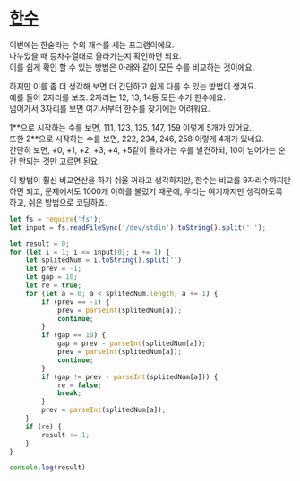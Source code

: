 # [한수](https://www.acmicpc.net/problem/1065)

이번에는 한술라는 수의 개수를 세는 프그램이에요.  
나누었을 때 등차수열대로 올라가는지 확인하면 되요.  
이를 쉽게 확인 할 수 있는 방법은 아래와 같이 모든 수를 비교하는 것이에요.

하지만 이를 좀 더 생각해 보면 더 간단하고 쉽게 다를 수 있는 방법이 생겨요.  
예를 들어 2자리를 보죠. 2자리는 12, 13, 14등 모든 수가 한수에요.  
넘어가서  3자리를 보면 여기서부터 한수를 찾기에는 어려워요.

1\*\*으로 시작하는 수를 보면, 111, 123, 135, 147, 159 이렇게 5개가 있어요.  
또한 2\*\*으로 시작하는 수를 보면, 222, 234, 246, 258 이렇게 4개가 있네요.  
간단히 보면, +0, +1, +2, +3, +4, +5같이 올라가는 수를 발견하되, 10이 넘어가는 순간 안되는 것만 고르면 된요.

이 방법이 훨신 비교연산을 하기 쉬울 꺼라고 생각하지만, 한수는 비교를 9자리수까지만 하면 되고, 문제에서도 1000개 이하를 불렀기 때문에, 우리는 여기까지만 생각하도록 하고, 쉬운 방법으로 코딩하죠.

```js
let fs = require('fs');
let input = fs.readFileSync('/dev/stdin').toString().split(' ');

let result = 0;
for (let i = 1; i <= input[0]; i += 1) {
    let splitedNum = i.toString().split('')
    let prev = -1;
    let gap = 10;
    let re = true;
    for (let a = 0; a < splitedNum.length; a += 1) {
        if (prev == -1) {
            prev = parseInt(splitedNum[a]);
            continue;
        }
        if (gap == 10) {
            gap = prev - parseInt(splitedNum[a]);
            prev = parseInt(splitedNum[a]);
            continue;
        }
        if (gap != prev - parseInt(splitedNum[a])) {
            re = false;
            break;
        }
        prev = parseInt(splitedNum[a]);
    }
    if (re) {
        result += 1;
    }
}

console.log(result)

```
